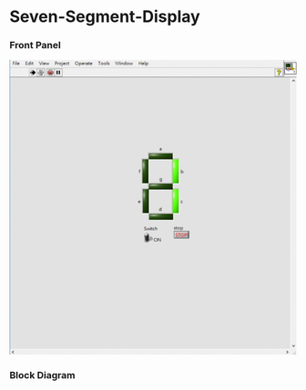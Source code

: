# Seven-Segment-Display
### Front Panel
![Front Panel](https://github.com/Offliners/LabVIEW_projects/blob/master/Seven-Segment-Display/Seven-Segment-Display%20front%20panel.gif)

### Block Diagram
